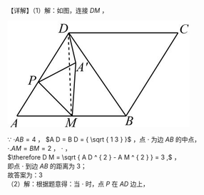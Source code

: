 【详解】（1）解：如图，连接 $D M$ ，

![](<../../qs_image_DB/专题2-3_八种隐圆类最值问题，圆来如此简单（解析版）/310faea5725aaded58c1c37ec6f81ccc27e03cbcf5f57a2fdbafbb3fee8c15d5.jpg>)

∵ $\cdot A B { = } 4$ ， $A D = B D = { \sqrt { 1 3 } }$ ，点 $\cdot$ 为边 $A B$ 的中点，  
$\cdot . A M { = } B M { = } 2$ ， $\cdot$ ，  
$\therefore D M = \sqrt { A D ^ { 2 } - A M ^ { 2 } } = 3 ,$ ，  
即点 $\cdot$ 到边 $A B$ 的距离为 3；  
故答案为：3  
（2）解：根据题意得：当 $\cdot$ 时，点 $P$ 在 $A D$ 边上，  
